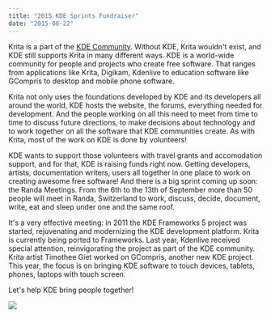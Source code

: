 ```yaml
---
title: "2015 KDE Sprints Fundraiser"
date: "2015-08-22"
---
```


Krita is a part of the [KDE Community](https://www.kde.org/fundraisers/kdesprints2015/). Without KDE, Krita wouldn't exist, and KDE still supports Krita in many different ways. KDE is a world-wide community for people and projects who create free software. That ranges from applications like Krita, Digikam, Kdenlive to education software like GCompris to desktop and mobile phone software.

Krita not only uses the foundations developed by KDE and its developers all around the world, KDE hosts the website, the forums, everything needed for development. And the people working on all this need to meet from time to time to discuss future directions, to make decisions about technology and to work together on all the software that KDE communities create. As with Krita, most of the work on KDE is done by volunteers!

KDE wants to support those volunteers with travel grants and accomodation support, and for that, KDE is raising funds right now. Getting developers, artists, documentation writers, users all together in one place to work on creating awesome free software! And there is a big sprint coming up soon: the Randa Meetings. From the 6th to the 13th of September more than 50 people will meet in Randa, Switzerland to work, discuss, decide, document, write, eat and sleep under one and the same roof.

It's a very effective meeting: in 2011 the KDE Frameworks 5 project was started, rejuvenating and modernizing the KDE development platform. Krita is currently being ported to Frameworks. Last year, Kdenlive received special attention, reinvigorating the project as part of the KDE community. Krita artist Timothee Giet worked on GCompris, another new KDE project. This year, the focus is on bringing KDE software to touch devices, tablets, phones, laptops with touch screen.

Let's help KDE bring people together!

[![](../images/Fundraiser-Banner-2015.png)](https://www.kde.org/fundraisers/kdesprints2015/)
